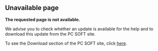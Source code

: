 
## Unavailable page



**The requested page is not available.**



We advise you to check whether an update is available for the help and to download this update from the PC SOFT site. 

To see the Download section of the PC SOFT site, click [here](https://www.windev.com/ts/download/index.html).
<table border="0" cellpadding="0" cellspacing="0" width="100%"><tbody><tr></tr></tbody><tbody></tbody></table>
